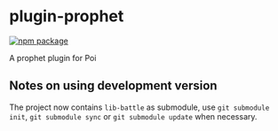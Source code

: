 # plugin-prophet

[![npm package][npm-badge]][npm]

A prophet plugin for Poi

## Notes on using development version
The project now contains `lib-battle` as submodule, use `git submodule init`, `git submodule sync` or `git submodule update` when necessary.

[npm-badge]: https://img.shields.io/npm/v/poi-plugin-prophet.svg?style=flat-square
[npm]: https://www.npmjs.org/package/poi-plugin-prophet